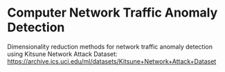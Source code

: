 # Computer Network Traffic Anomaly Detection  
Dimensionality reduction methods for network traffic anomaly detection using Kitsune Network Attack Dataset:  
https://archive.ics.uci.edu/ml/datasets/Kitsune+Network+Attack+Dataset
